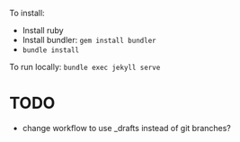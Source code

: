 To install:
- Install ruby
- Install bundler: `gem install bundler`
- `bundle install`

To run locally:
```bundle exec jekyll serve```

# TODO

- change workflow to use _drafts instead of git branches?
